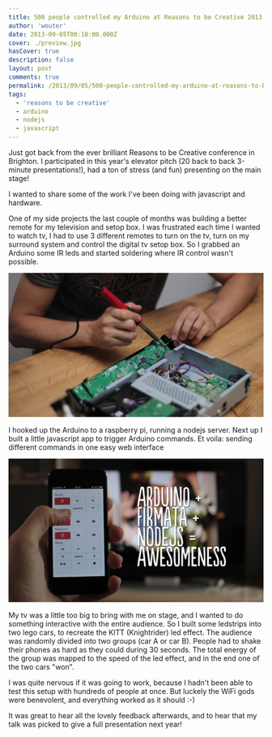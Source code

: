 ```yaml
---
title: 500 people controlled my Arduino at Reasons to be Creative 2013
author: 'wouter'
date: 2013-09-05T00:10:00.000Z
cover: ./preview.jpg
hasCover: true
description: false
layout: post
comments: true
permalink: /2013/09/05/500-people-controlled-my-arduino-at-reasons-to-be-creative-2013/
tags:
  - 'reasons to be creative'
  - arduino
  - nodejs
  - javascript
---
```

Just got back from the ever brilliant Reasons to be Creative conference in Brighton. I participated in this year's elevator pitch (20 back to back 3-minute presentations!), had a ton of stress (and fun) presenting on the main stage!

I wanted to share some of the work I've been doing with javascript and hardware.

One of my side projects the last couple of months was building a better remote for my television and setop box. I was frustrated each time I wanted to watch tv, I had to use 3 different remotes to turn on the tv, turn on my surround system and control the digital tv setop box. So I grabbed an Arduino some IR leds and started soldering where IR control wasn't possible.

![soldering the on/off button](soldering.jpg)

I hooked up the Arduino to a raspberry pi, running a nodejs server. Next up I built a little javascript app to trigger Arduino commands. Et voila: sending different commands in one easy web interface

![a remote built with web technology](remote.jpg)

My tv was a little too big to bring with me on stage, and I wanted to do something interactive with the entire audience. So I built some ledstrips into two lego cars, to recreate the KITT (Knightrider) led effect. The audience was randomly divided into two groups (car A or car B). People had to shake their phones as hard as they could during 30 seconds. The total energy of the group was mapped to the speed of the led effect, and in the end one of the two cars "won".

I was quite nervous if it was going to work, because I hadn't been able to test this setup with hundreds of people at once. But luckely the WiFi gods were benevolent, and everything worked as it should :-)

It was great to hear all the lovely feedback afterwards, and to hear that my talk was picked to give a full presentation next year!